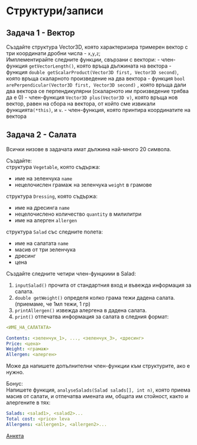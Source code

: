 # Структури/записи

## Задача 1 - Вектор

Създайте структура Vector3D, която характеризира тримерен вектор с три координати дробни числа - `x`,`y`,`z`;  
Имплементирайте следните функции, свързани с вектори:
    - член-функция `getVectorLength()`, която връща дължината на вектора
    - функция `double getScalarProduct(Vector3D first, Vector3D second)`, която връща скаларното произведение на два вектора
    - функция `bool arePerpendicular(Vector3D first, Vector3D second)` , която връща дали два вектора се перпендикулярни (скаларното им произведение трябва да е 0)
    - член-функция ```Vector3D plus(Vector3D v)```, която връща нов вектор, равен на сбора на вектора, от който сме извикали функцията`(*this)`, и `v`.
    - член-функция, която принтира координатите на вектора

## Задача 2 - Салата

Всички низове в задачата имат дължина най-много 20 символа.

Създайте:  
структура `Vegetable`, която съдържа:

- име на зеленчука `name`
- нецелочислен грамаж на зеленчука `weight` в грамове

структура `Dressing`, която съдържа:

- име на дресинга `name`
- нецелочислено количество `quantity` в милилитри
- име на алерген `allergen`

структура `Salad` със следните полета:

- име на салатата `name`
- масив от три зеленчука
- дресинг
- цена

Създайте следните четири член-фунцкиии в Salad:

  1) `inputSalad()` прочита от стандартния вход и въвежда информация за салата.
  2) `double getWeight()` определя колко грама тежи дадена салата. (приeмаме, че 1мл тежи, 1 гр)
  3) `printAllergen()` извежда алергенa в дадена салата.
  4) `print()` отпечатва информация за салата в следния формат:

``` yaml
<ИМЕ_НА_САЛАТАТА>

Contents: <зеленчук_1>, ..., <зеленчук_3>, <дресинг>
Price: <цена>
Weight: <грамаж>
Allergen: <алерген>
```

Може да напишете допълнителни член-функции към структурите, ако е нужно.

Бонус:  
Напишете функция, `analyseSalads(Salad salads[], int n)`, която приема масив от салати, и отпечатва имената им, общата им стойност, както и алергените в тях:

```yaml
Salads: <salad1>, <salad2>...
Total cost: <price> leva
Allergens: <allergen1>, <allergen2>...
```

[Анкета](https://docs.google.com/forms/d/e/1FAIpQLSeOKGA5RhLID6YU_4ebNPmRE9Zb4KNrgjUuaBYzZz4hwTUmFQ/viewform)

